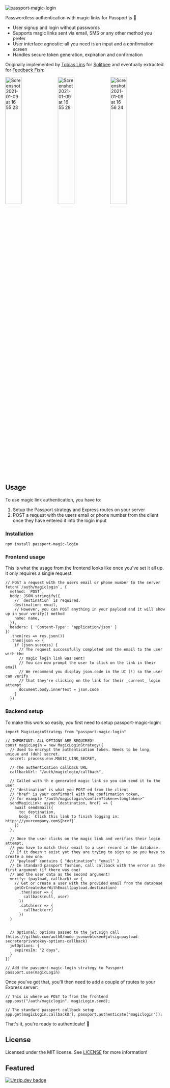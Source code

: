 ![passport-magic-login](https://user-images.githubusercontent.com/7525670/104158644-0c61f400-53ee-11eb-960f-167c6ebd3ec9.png)

Passwordless authentication with magic links for Passport.js 🔑

- User signup and login without passwords
- Supports magic links sent via email, SMS or any other method you prefer
- User interface agnostic: all you need is an input and a confirmation screen
- Handles secure token generation, expiration and confirmation

Originally implemented by [Tobias Lins](https://twitter.com/linstobias) for [Splitbee](https://splitbee.io) and eventually extracted for [Feedback Fish](https://feedback.fish):

<div align="left">

<img width="32%" alt="Screenshot 2021-01-09 at 16 55 23" src="https://user-images.githubusercontent.com/7525670/104096256-ae24fc00-529b-11eb-9d21-cebae7bc706d.png">

<img width="32%" alt="Screenshot 2021-01-09 at 16 55 28" src="https://user-images.githubusercontent.com/7525670/104096254-ad8c6580-529b-11eb-9c96-d12e9d14c543.png">

<img width="32%" alt="Screenshot 2021-01-09 at 16 56 24" src="https://user-images.githubusercontent.com/7525670/104096252-a9604800-529b-11eb-92d5-31a144871fe4.png">

</div>

## Usage

To use magic link authentication, you have to:

1. Setup the Passport strategy and Express routes on your server
2. POST a request with the users email or phone number from the client once they have entered it into the login input

### Installation

```
npm install passport-magic-login
```

### Frontend usage

This is what the usage from the frontend looks like once you've set it all up. It only requires a single request:

```JS
// POST a request with the users email or phone number to the server
fetch(`/auth/magiclogin`, {
  method: `POST`,
  body: JSON.stringify({
    // `destination` is required.
    destination: email,
    // However, you can POST anything in your payload and it will show up in your verify() method
    name: name,
  }),
  headers: { 'Content-Type': 'application/json' }
})
  .then(res => res.json())
  .then(json => {
    if (json.success) {
      // The request successfully completed and the email to the user with the
      // magic login link was sent!
      // You can now prompt the user to click on the link in their email
      // We recommend you display json.code in the UI (!) so the user can verify
      // that they're clicking on the link for their _current_ login attempt
      document.body.innerText = json.code
    }
  })
```

### Backend setup

To make this work so easily, you first need to setup passport-magic-login:

```JS
import MagicLoginStrategy from "passport-magic-login"

// IMPORTANT: ALL OPTIONS ARE REQUIRED!
const magicLogin = new MagicLoginStrategy({
  // Used to encrypt the authentication token. Needs to be long, unique and (duh) secret.
  secret: process.env.MAGIC_LINK_SECRET,

  // The authentication callback URL
  callbackUrl: "/auth/magiclogin/callback",

  // Called with th e generated magic link so you can send it to the user
  // "destination" is what you POST-ed from the client
  // "href" is your confirmUrl with the confirmation token,
  // for example "/auth/magiclogin/confirm?token=<longtoken>"
  sendMagicLink: async (destination, href) => {
    await sendEmail({
      to: destination,
      body: `Click this link to finish logging in: https://yourcompany.com${href}`
    })
  },

  // Once the user clicks on the magic link and verifies their login attempt,
  // you have to match their email to a user record in the database.
  // If it doesn't exist yet they are trying to sign up so you have to create a new one.
  // "payload" contains { "destination": "email" }
  // In standard passport fashion, call callback with the error as the first argument (if there was one)
  // and the user data as the second argument!
  verify: (payload, callback) => {
    // Get or create a user with the provided email from the database
    getOrCreateUserWithEmail(payload.destination)
      .then(user => {
        callback(null, user)
      })
      .catch(err => {
        callback(err)
      })
  }
  
  
  // Optional: options passed to the jwt.sign call (https://github.com/auth0/node-jsonwebtoken#jwtsignpayload-secretorprivatekey-options-callback)
  jwtOptions: {
    expiresIn: "2 days",
  }
})

// Add the passport-magic-login strategy to Passport
passport.use(magicLogin)
```

Once you've got that, you'll then need to add a couple of routes to your Express server:

```JS
// This is where we POST to from the frontend
app.post("/auth/magiclogin", magicLogin.send);

// The standard passport callback setup
app.get(magicLogin.callbackUrl, passport.authenticate("magiclogin"));
```

That's it, you're ready to authenticate! 🎉

## License

Licensed under the MIT license. See [LICENSE](./LICENSE) for more information!

## Featured
<a href="[https://unzip.dev/](https://unzip.dev/0x001-magic-links/#tools-players-%F0%9F%9B%A0%EF%B8%8F)" alt="Featured Magic on Unzip.dev">
<img alt="Unzip.dev badge" src="https://img.shields.io/badge/Featured%20on-Unzip.dev-fa2367" />
</a>


